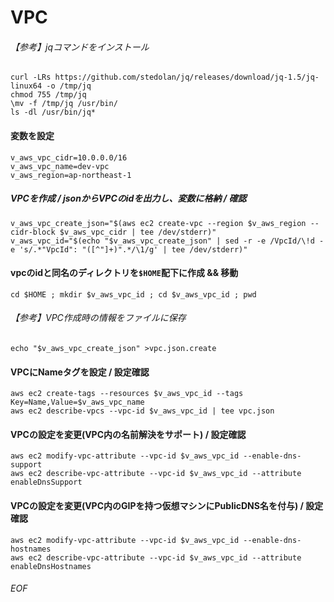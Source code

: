 # VPC

###### 【参考】jqコマンドをインストール
    curl -LRs https://github.com/stedolan/jq/releases/download/jq-1.5/jq-linux64 -o /tmp/jq
    chmod 755 /tmp/jq
    \mv -f /tmp/jq /usr/bin/
    ls -dl /usr/bin/jq*


#### 変数を設定

    v_aws_vpc_cidr=10.0.0.0/16
    v_aws_vpc_name=dev-vpc
    v_aws_region=ap-northeast-1


##### VPCを作成 / jsonからVPCのidを出力し、変数に格納 / 確認

    v_aws_vpc_create_json="$(aws ec2 create-vpc --region $v_aws_region --cidr-block $v_aws_vpc_cidr | tee /dev/stderr)"
    v_aws_vpc_id="$(echo "$v_aws_vpc_create_json" | sed -r -e /VpcId/\!d -e 's/.*"VpcId": "([^"]+)".*/\1/g' | tee /dev/stderr)"


#### vpcのidと同名のディレクトリを`$HOME`配下に作成 && 移動

    cd $HOME ; mkdir $v_aws_vpc_id ; cd $v_aws_vpc_id ; pwd

###### 【参考】VPC作成時の情報をファイルに保存

    echo "$v_aws_vpc_create_json" >vpc.json.create


#### VPCにNameタグを設定 / 設定確認

    aws ec2 create-tags --resources $v_aws_vpc_id --tags Key=Name,Value=$v_aws_vpc_name
    aws ec2 describe-vpcs --vpc-id $v_aws_vpc_id | tee vpc.json
    

#### VPCの設定を変更(VPC内の名前解決をサポート) / 設定確認

    aws ec2 modify-vpc-attribute --vpc-id $v_aws_vpc_id --enable-dns-support
    aws ec2 describe-vpc-attribute --vpc-id $v_aws_vpc_id --attribute enableDnsSupport


#### VPCの設定を変更(VPC内のGIPを持つ仮想マシンにPublicDNS名を付与) / 設定確認

    aws ec2 modify-vpc-attribute --vpc-id $v_aws_vpc_id --enable-dns-hostnames
    aws ec2 describe-vpc-attribute --vpc-id $v_aws_vpc_id --attribute enableDnsHostnames





###### EOF
